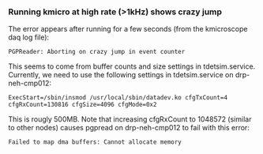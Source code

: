 ### Running kmicro at high rate (>1kHz) shows crazy jump
The error appears after running for a few seconds (from the kmicroscope daq log file):
```
PGPReader: Aborting on crazy jump in event counter
```
This seems to come from buffer counts and size settings in tdetsim.service. Currently, we need to use the following settings in tdetsim.service on drp-neh-cmp012:
```
ExecStart=/sbin/insmod /usr/local/sbin/datadev.ko cfgTxCount=4 cfgRxCount=130816 cfgSize=4096 cfgMode=0x2
```
This is rougly 500MB. Note that increasing cfgRxCount to 1048572 (similar to other nodes) causes pgpread on drp-neh-cmp012 to fail with this error:
```
Failed to map dma buffers: Cannot allocate memory
```
